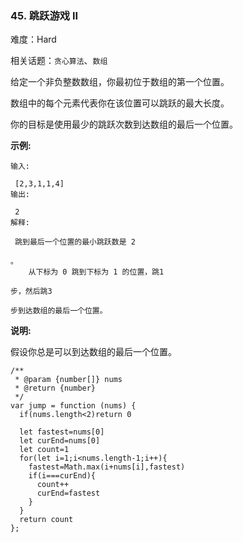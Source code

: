### 45. 跳跃游戏 II

难度：Hard

相关话题：`贪心算法`、`数组`

给定一个非负整数数组，你最初位于数组的第一个位置。



数组中的每个元素代表你在该位置可以跳跃的最大长度。



你的目标是使用最少的跳跃次数到达数组的最后一个位置。



**示例:** 





```
输入:

 [2,3,1,1,4]
输出:

 2
解释:

 跳到最后一个位置的最小跳跃数是 2

。
    从下标为 0 跳到下标为 1 的位置，跳1

步，然后跳3

步到达数组的最后一个位置。

```


**说明:** 



假设你总是可以到达数组的最后一个位置。




```
/**
 * @param {number[]} nums
 * @return {number}
 */
var jump = function (nums) {
  if(nums.length<2)return 0

  let fastest=nums[0]
  let curEnd=nums[0]
  let count=1
  for(let i=1;i<nums.length-1;i++){
    fastest=Math.max(i+nums[i],fastest)
    if(i===curEnd){
      count++
      curEnd=fastest
    }
  }
  return count
};



```

